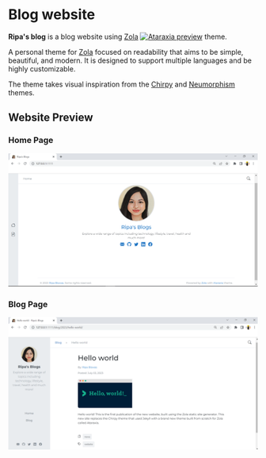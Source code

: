 # Blog website


**Ripa's blog** is a blog website using [Zola](https://www.getzola.org/) [![Ataraxia preview](https://raw.githubusercontent.com/gersonbenavides/ataraxia-zola/main/mockup.png "Ataraxia mockup")](https://gersonbenavides.github.io/) theme.

A personal theme for [Zola](https://www.getzola.org/) focused on readability that aims to be simple, beautiful, and modern. It is designed to support multiple languages and be highly customizable.

The theme takes visual inspiration from the [Chirpy](https://github.com/cotes2020/jekyll-theme-chirpy) and [Neumorphism](https://github.com/longpdo/neumorphism) themes.

## Website Preview

### Home Page

![Home Page](/static/images/readme.png)


### Blog Page

![Blog Page](/static/images/readme2.png)